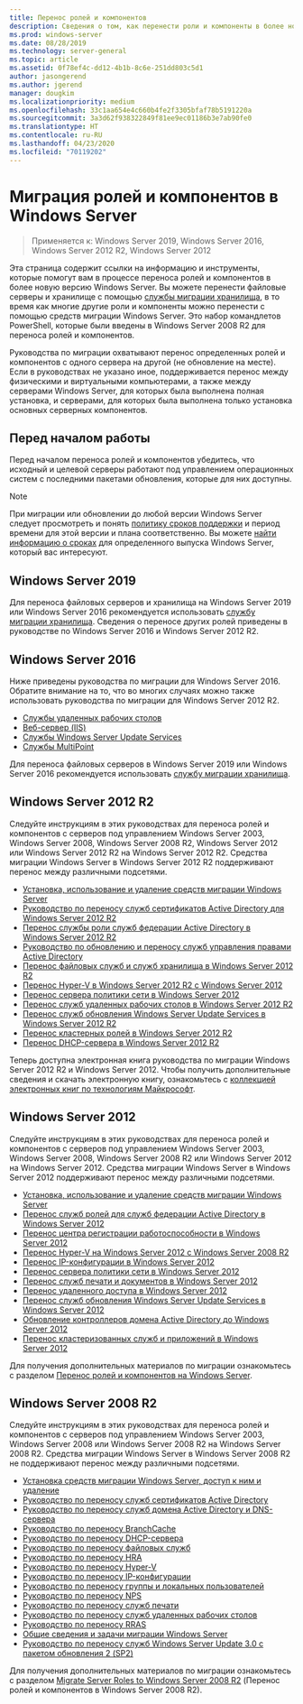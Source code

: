 ```yaml
---
title: Перенос ролей и компонентов
description: Сведения о том, как перенести роли и компоненты в более новую версию Windows Server.
ms.prod: windows-server
ms.date: 08/28/2019
ms.technology: server-general
ms.topic: article
ms.assetid: 0f78ef4c-dd12-4b1b-8c6e-251dd803c5d1
author: jasongerend
ms.author: jgerend
manager: dougkim
ms.localizationpriority: medium
ms.openlocfilehash: 33c1aa654e4c660b4fe2f3305bfaf78b5191220a
ms.sourcegitcommit: 3a3d62f938322849f81ee9ec01186b3e7ab90fe0
ms.translationtype: HT
ms.contentlocale: ru-RU
ms.lasthandoff: 04/23/2020
ms.locfileid: "70119202"
---
```

# <a name="migrating-roles-and-features-in-windows-server"></a>Миграция ролей и компонентов в Windows Server

> Применяется к: Windows Server 2019, Windows Server 2016, Windows Server 2012 R2, Windows Server 2012

Эта страница содержит ссылки на информацию и инструменты, которые помогут вам в процессе переноса ролей и компонентов в более новую версию Windows Server. Вы можете перенести файловые серверы и хранилище с помощью [службы миграции хранилища](../storage/storage-migration-service/overview.md), в то время как многие другие роли и компоненты можно перенести с помощью средств миграции Windows Server. Это набор командлетов PowerShell, которые были введены в Windows Server 2008 R2 для переноса ролей и компонентов.

Руководства по миграции охватывают перенос определенных ролей и компонентов с одного сервера на другой (не обновление на месте). Если в руководствах не указано иное, поддерживается перенос между физическими и виртуальными компьютерами, а также между серверами Windows Server, для которых была выполнена полная установка, и серверами, для которых была выполнена только установка основных серверных компонентов.

## <a name="before-you-begin"></a>Перед началом работы

Перед началом переноса ролей и компонентов убедитесь, что исходный и целевой серверы работают под управлением операционных систем с последними пакетами обновления, которые для них доступны. 

> [!NOTE]
> При миграции или обновлении до любой версии Windows Server следует просмотреть и понять [политику сроков поддержки](https://support.microsoft.com/lifecycle) и период времени для этой версии и плана соответственно. Вы можете [найти информацию о сроках](https://support.microsoft.com/lifecycle) для определенного выпуска Windows Server, который вас интересуют.

## <a name="windows-server-2019"></a>Windows Server 2019

Для переноса файловых серверов и хранилища на Windows Server 2019 или Windows Server 2016 рекомендуется использовать [службу миграции хранилища](../storage/storage-migration-service/overview.md). Сведения о переносе других ролей приведены в руководстве по Windows Server 2016 и Windows Server 2012 R2.

## <a name="windows-server-2016"></a>Windows Server 2016

Ниже приведены руководства по миграции для Windows Server 2016. Обратите внимание на то, что во многих случаях можно также использовать руководства по миграции для Windows Server 2012 R2.

- [Службы удаленных рабочих столов](https://technet.microsoft.com/windows-server-docs/compute/remote-desktop-services/migrate-rds-role-services)
- [Веб-сервер (IIS)](https://www.iis.net/downloads/microsoft/web-deploy)
- [Службы Windows Server Update Services](https://technet.microsoft.com/library/hh852339.aspx)
- [Службы MultiPoint](https://technet.microsoft.com/windows-server-docs/compute/remote-desktop-services/multipoint-services/multipoint-services-migrate)

Для переноса файловых серверов в Windows Server 2019 или Windows Server 2016 рекомендуется использовать [службу миграции хранилища](../storage/storage-migration-service/overview.md).

## <a name="windows-server-2012-r2"></a>Windows Server 2012 R2

Следуйте инструкциям в этих руководствах для переноса ролей и компонентов с серверов под управлением Windows Server 2003, Windows Server 2008, Windows Server 2008 R2, Windows Server 2012 или Windows Server 2012 R2 на Windows Server 2012 R2. Средства миграции Windows Server в Windows Server 2012 R2 поддерживают перенос между различными подсетями.

- [Установка, использование и удаление средств миграции Windows Server](https://technet.microsoft.com/library/jj134202.aspx)
- [Руководство по переносу служб сертификатов Active Directory для Windows Server 2012 R2](https://technet.microsoft.com/library/dn486797.aspx)
- [Перенос службы роли служб федерации Active Directory в Windows Server 2012 R2](https://technet.microsoft.com/library/dn486815.aspx)
- [Руководство по обновлению и переносу служб управления правами Active Directory](https://technet.microsoft.com/library/cc754277.aspx)
- [Перенос файловых служб и служб хранилища в Windows Server 2012 R2](https://technet.microsoft.com/library/dn479292.aspx)
- [Перенос Hyper-V в Windows Server 2012 R2 с Windows Server 2012](https://technet.microsoft.com/library/dn486799.aspx)
- [Перенос сервера политики сети в Windows Server 2012](https://technet.microsoft.com/library/hh831652)
- [Перенос служб удаленных рабочих столов в Windows Server 2012 R2](https://technet.microsoft.com/library/dn479239.aspx)
- [Перенос служб обновления Windows Server Update Services в Windows Server 2012 R2](https://technet.microsoft.com/library/hh852339.aspx)
- [Перенос кластерных ролей в Windows Server 2012 R2](https://technet.microsoft.com/library/dn530779.aspx)
- [Перенос DHCP-сервера в Windows Server 2012 R2](https://technet.microsoft.com/library/dn495425.aspx)

Теперь доступна электронная книга руководства по миграции Windows Server 2012 R2 и Windows Server 2012. Чтобы получить дополнительные сведения и скачать электронную книгу, ознакомьтесь с [коллекцией электронных книг по технологиям Майкрософт](https://social.technet.microsoft.com/wiki/contents/articles/11608.e-book-gallery-for-microsoft-technologies.aspx#MigrateRoles).

## <a name="windows-server-2012"></a>Windows Server 2012

Следуйте инструкциям в этих руководствах для переноса ролей и компонентов с серверов под управлением Windows Server 2003, Windows Server 2008, Windows Server 2008 R2 или Windows Server 2012 на Windows Server 2012. Средства миграции Windows Server в Windows Server 2012 поддерживают перенос между различными подсетями.

- [Установка, использование и удаление средств миграции Windows Server](https://technet.microsoft.com/library/jj134202)
- [Перенос служб ролей для служб федерации Active Directory в Windows Server 2012](https://technet.microsoft.com/library/jj647765)
- [Перенос центра регистрации работоспособности в Windows Server 2012](https://technet.microsoft.com/library/hh831513)
- [Перенос Hyper-V на Windows Server 2012 с Windows Server 2008 R2](https://technet.microsoft.com/library/jj574113)
- [Перенос IP-конфигурации в Windows Server 2012](https://technet.microsoft.com/library/jj574133)
- [Перенос сервера политики сети в Windows Server 2012](https://technet.microsoft.com/library/hh831652)
- [Перенос служб печати и документов в Windows Server 2012](https://technet.microsoft.com/library/jj134150)
- [Перенос удаленного доступа в Windows Server 2012](https://technet.microsoft.com/library/hh831423)
- [Перенос служб обновления Windows Server Update Services в Windows Server 2012](https://technet.microsoft.com/library/hh852339)
- [Обновление контроллеров домена Active Directory до Windows Server 2012](https://technet.microsoft.com/library/hh994618.aspx)
- [Перенос кластеризованных служб и приложений в Windows Server 2012](https://technet.microsoft.com/library/dn486790.aspx)
 

Для получения дополнительных материалов по миграции ознакомьтесь с разделом [Перенос ролей и компонентов на Windows Server](https://technet.microsoft.com/library/jj134039).

## <a name="windows-server-2008-r2"></a>Windows Server 2008 R2

Следуйте инструкциям в этих руководствах для переноса ролей и компонентов с серверов под управлением Windows Server 2003, Windows Server 2008 или Windows Server 2008 R2 на Windows Server 2008 R2. Средства миграции Windows Server в Windows Server 2008 R2 не поддерживают перенос между различными подсетями.

- [Установка средств миграции Windows Server, доступ к ним и удаление](https://technet.microsoft.com/library/dd379545)
- [Руководство по переносу служб сертификатов Active Directory](https://technet.microsoft.com/library/ee126170)
- [Руководство по переносу служб домена Active Directory и DNS-сервера](https://technet.microsoft.com/library/dd379558)
- [Руководство по переносу BranchCache](https://technet.microsoft.com/library/dd548365)
- [Руководство по переносу DHCP-сервера](https://technet.microsoft.com/library/dd379535)
- [Руководство по переносу файловых служб](https://technet.microsoft.com/library/dd379487)
- [Руководство по переносу HRA](https://technet.microsoft.com/library/ee791829)
- [Руководство по переносу Hyper-V](https://technet.microsoft.com/library/ee849855)
- [Руководство по переносу IP-конфигурации](https://technet.microsoft.com/library/dd379537)
- [Руководство по переносу группы и локальных пользователей](https://technet.microsoft.com/library/dd379531)
- [Руководство по переносу NPS](https://technet.microsoft.com/library/ee791849)
- [Руководство по переносу служб печати](https://technet.microsoft.com/library/dd379488)
- [Руководство по переносу служб удаленных рабочих столов](https://technet.microsoft.com/library/ff849223)
- [Руководство по переносу RRAS](https://technet.microsoft.com/library/ee822825)
- [Общие сведения и задачи миграции Windows Server](https://technet.microsoft.com/library/ff400258)
- [Руководство по переносу служб Windows Server Update 3.0 с пакетом обновления 2 (SP2)](https://technet.microsoft.com/library/ee822826)
 
Для получения дополнительных материалов по миграции ознакомьтесь с разделом [Migrate Server Roles to Windows Server 2008 R2](https://technet.microsoft.com/library/dd365353) (Перенос ролей и компонентов в Windows Server 2008 R2).

